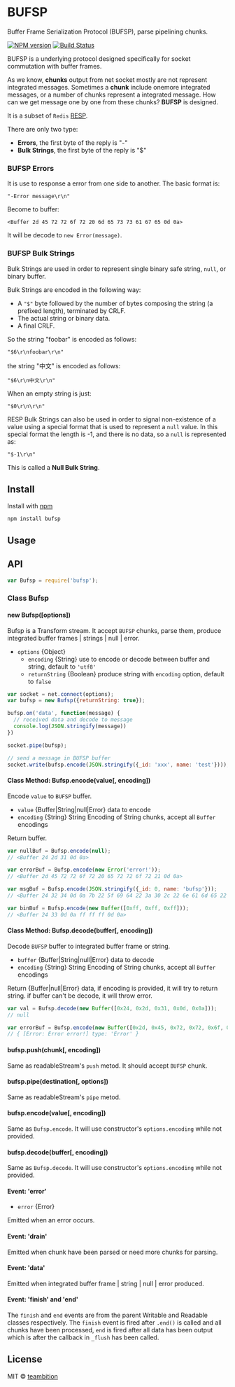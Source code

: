 BUFSP
====
Buffer Frame Serialization Protocol (BUFSP), parse pipelining chunks.

[![NPM version][npm-image]][npm-url]
[![Build Status][travis-image]][travis-url]

BUFSP is a underlying protocol designed specifically for socket commutation with buffer frames.

As we know, **chunks** output from net socket mostly are not represent integrated messages. Sometimes a **chunk** include onemore integrated messages, or a number of chunks represent a integrated message. How can we get message one by one from these chunks? **BUFSP** is designed.

It is a subset of `Redis` [RESP](http://redis.io/topics/protocol).

There are only two type:

- **Errors**, the first byte of the reply is "-"
- **Bulk Strings**, the first byte of the reply is "$"

### BUFSP Errors

It is use to response a error from one side to another. The basic format is:

```
"-Error message\r\n"
```

Become to buffer:
```
<Buffer 2d 45 72 72 6f 72 20 6d 65 73 73 61 67 65 0d 0a>
```

It will be decode to `new Error(message)`.

### BUFSP Bulk Strings

Bulk Strings are used in order to represent single binary safe string, `null`, or binary buffer.

Bulk Strings are encoded in the following way:

- A `"$"` byte followed by the number of bytes composing the string (a prefixed length), terminated by CRLF.
- The actual string or binary data.
- A final CRLF.

So the string "foobar" is encoded as follows:

```
"$6\r\nfoobar\r\n"
```

the string "中文" is encoded as follows:

```
"$6\r\n中文\r\n"
```

When an empty string is just:

```
"$0\r\n\r\n"
```

RESP Bulk Strings can also be used in order to signal non-existence of a value using a special format that is used to represent a `null` value. In this special format the length is -1, and there is no data, so a `null` is represented as:

```
"$-1\r\n"
```

This is called a **Null Bulk String**.

## Install

Install with [npm](https://npmjs.org/package/bufsp)

```
npm install bufsp
```


## Usage


## API

```js
var Bufsp = require('bufsp');
```

### Class Bufsp

#### new Bufsp([options])

Bufsp is a Transform stream. It accept `BUFSP` chunks, parse them, produce integrated buffer frames | strings | null | error.

- `options` {Object}
  - `encoding` {String} use to encode or decode between buffer and string, default to `'utf8'`
  - `returnString` {Boolean} produce string with `encoding` option, default to `false`

```js
var socket = net.connect(options);
var bufsp = new Bufsp({returnString: true});

bufsp.on('data', function(message) {
  // received data and decode to message
  console.log(JSON.stringify(message))
})

socket.pipe(bufsp);

// send a message in BUFSP buffer
socket.write(bufsp.encode(JSON.stringify({_id: 'xxx', name: 'test'})));
```

#### Class Method: Bufsp.encode(value[, encoding])

Encode `value` to `BUFSP` buffer.

- `value` {Buffer|String|null|Error} data to encode
- `encoding` {String} String Encoding of String chunks, accept all `Buffer` encodings

Return buffer.

```js
var nullBuf = Bufsp.encode(null);
// <Buffer 24 2d 31 0d 0a>

var errorBuf = Bufsp.encode(new Error('error!'));
// <Buffer 2d 45 72 72 6f 72 20 65 72 72 6f 72 21 0d 0a>

var msgBuf = Bufsp.encode(JSON.stringify({_id: 0, name: 'bufsp'}));
// <Buffer 24 32 34 0d 0a 7b 22 5f 69 64 22 3a 30 2c 22 6e 61 6d 65 22 3a 22 62 75 66 73 70 22 7d 0d 0a>

var binBuf = Bufsp.encode(new Buffer([0xff, 0xff, 0xff]));
// <Buffer 24 33 0d 0a ff ff ff 0d 0a>
```

#### Class Method: Bufsp.decode(buffer[, encoding])

Decode `BUFSP` buffer to integrated buffer frame or string.

- `buffer` {Buffer|String|null|Error} data to decode
- `encoding` {String} String Encoding of String chunks, accept all `Buffer` encodings

Return {Buffer|null|Error} data, if encoding is provided, it will try to return string. if buffer can't be decode, it will throw error.

```js
var val = Bufsp.decode(new Buffer([0x24, 0x2d, 0x31, 0x0d, 0x0a]));
// null

var errorBuf = Bufsp.encode(new Buffer([0x2d, 0x45, 0x72, 0x72, 0x6f, 0x72, 0x20, 0x65, 0x72, 0x72, 0x6f, 0x72, 0x21, 0x0d, 0x0a]));
// { [Error: Error error!] type: 'Error' }
```

#### bufsp.push(chunk[, encoding])

Same as readableStream's `push` metod. It should accept `BUFSP` chunk.

#### bufsp.pipe(destination[, options])

Same as readableStream's `pipe` metod.

#### bufsp.encode(value[, encoding])

Same as `Bufsp.encode`. It will use constructor's `options.encoding` while not provided.

#### bufsp.decode(buffer[, encoding])

Same as `Bufsp.decode`. It will use constructor's `options.encoding` while not provided.

#### Event: 'error'

- `error` {Error}

Emitted when an error occurs.

#### Event: 'drain'

Emitted when chunk have been parsed or need more chunks for parsing.

#### Event: 'data'

Emitted when integrated buffer frame | string | null | error produced.

#### Event: 'finish' and 'end'

The `finish` and `end` events are from the parent Writable and Readable classes respectively. The `finish` event is fired after `.end()` is called and all chunks have been processed, `end` is fired after all data has been output which is after the callback in `_flush` has been called.

## License

MIT © [teambition](https://github.com/teambition)

[npm-url]: https://npmjs.org/package/bufsp
[npm-image]: http://img.shields.io/npm/v/bufsp.svg

[travis-url]: https://travis-ci.org/teambition/bufsp
[travis-image]: http://img.shields.io/travis/teambition/bufsp.svg
